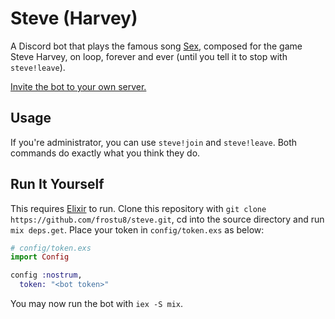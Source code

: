 # Steve (Harvey)
A Discord bot that plays the famous song 
[Sex](https://www.youtube.com/watch?v=9DbXmreD_go), composed for the game
Steve Harvey, on loop, forever and ever (until you tell it to stop with
`steve!leave`).

[Invite the bot to your own server.](https://discord.com/api/oauth2/authorize?client_id=810315818914021406&permissions=0&scope=bot)

## Usage
If you're administrator, you can use `steve!join` and `steve!leave`. Both
commands do exactly what you think they do.

## Run It Yourself
This requires [Elixir](https://elixir-lang.org/install.html) to run. Clone this 
repository with `git clone https://github.com/frostu8/steve.git`, cd into the 
source directory and run `mix deps.get`. Place your token in `config/token.exs` 
as below:

```elixir
# config/token.exs
import Config

config :nostrum,
  token: "<bot token>"
```

You may now run the bot with `iex -S mix`.

